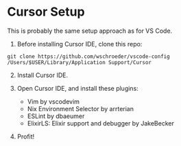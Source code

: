 # Cursor Setup

This is probably the same setup approach as for VS Code.

1. Before installing Cursor IDE, clone this repo:

```
git clone https://github.com/wschroeder/vscode-config /Users/$USER/Library/Application Support/Cursor
```

2. Install Cursor IDE.

3. Open Cursor IDE, and install these plugins:

   * Vim by vscodevim
   * Nix Environment Selector by arrterian
   * ESLint by dbaeumer
   * ElixirLS: Elixir support and debugger by JakeBecker

4. Profit!

